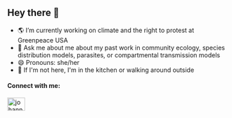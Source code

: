 ## Hey there 👋

<!--
**johforn/johforn** is a ✨ _special_ ✨ repository because its `README.md` (this file) appears on your GitHub profile.

  <a href="https://linkedin.com/in/johanna.fornberg" target="blank"><img align="center" src="https://upload.wikimedia.org/wikipedia/commons/c/c7/Google_Scholar_logo.svg" alt="johanna.fornberg" height="30" width="40" /></a>

-->

- 🌎 I’m currently working on climate and the right to protest at Greenpeace USA
- 🌱 Ask me about me about my past work in community ecology, species distribution models, parasites, or compartmental transmission models 
- 😄 Pronouns: she/her
- 🍲 If I'm not here, I'm in the kitchen or walking around outside

<h4 align="left">Connect with me:</h4>
<p align="left">
<a href="https://linkedin.com/in/johanna.fornberg" target="blank"><img align="center" src="https://raw.githubusercontent.com/rahuldkjain/github-profile-readme-generator/master/src/images/icons/Social/linked-in-alt.svg" alt="johanna.fornberg" height="30" width="40" /></a>
</p>
